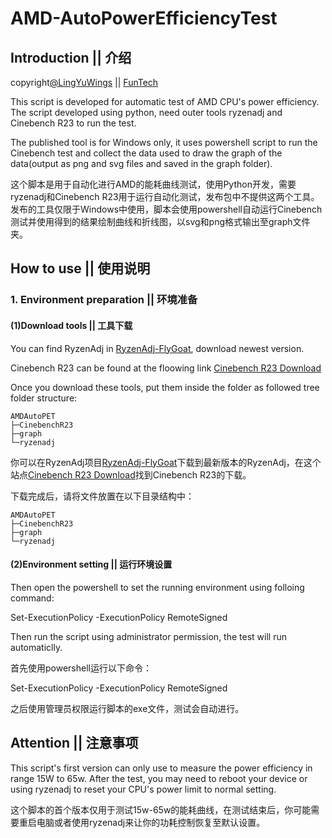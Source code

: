 # AMD-AutoPowerEfficiencyTest

## Introduction || 介绍
copyright[@LingYuWings](https://github.com/LingYuWings) || [FunTech](https://space.bilibili.com/9321359)

This script is developed for automatic test of AMD CPU's power efficiency. The script developed using python, need outer tools ryzenadj and Cinebench R23 to run the test. 

The published tool is for Windows only, it uses powershell script to run the Cinebench test and collect the data used to draw the graph of the data(output as png and svg files and saved in the graph folder).

这个脚本是用于自动化进行AMD的能耗曲线测试，使用Python开发，需要ryzenadj和Cinebench R23用于运行自动化测试，发布包中不提供这两个工具。
发布的工具仅限于Windows中使用，脚本会使用powershell自动运行Cinebench测试并使用得到的结果绘制曲线和折线图，以svg和png格式输出至graph文件夹。

## How to use || 使用说明

### 1. Environment preparation || 环境准备

#### (1)Download tools || 工具下载

You can find RyzenAdj in [RyzenAdj-FlyGoat](https://github.com/FlyGoat/RyzenAdj), download newest version.

Cinebench R23 can be found at the floowing link [Cinebench R23 Download](https://www.techspot.com/downloads/7579-cinebench-r23.html)

Once you download these tools, put them inside the folder as followed tree folder structure:

    AMDAutoPET
    ├─CinebenchR23
    ├─graph
    └─ryzenadj

你可以在RyzenAdj项目[RyzenAdj-FlyGoat](https://github.com/FlyGoat/RyzenAdj)下载到最新版本的RyzenAdj，在这个站点[Cinebench R23 Download](https://www.techspot.com/downloads/7579-cinebench-r23.html)找到Cinebench R23的下载。

下载完成后，请将文件放置在以下目录结构中：

    AMDAutoPET
    ├─CinebenchR23
    ├─graph
    └─ryzenadj

#### (2)Environment setting || 运行环境设置

Then open the powershell to set the running environment using folloing command:

Set-ExecutionPolicy -ExecutionPolicy RemoteSigned

Then run the script using administrator permission, the test will run automaticlly.

首先使用powershell运行以下命令：

Set-ExecutionPolicy -ExecutionPolicy RemoteSigned

之后使用管理员权限运行脚本的exe文件，测试会自动进行。

## Attention || 注意事项

This script's first version can only use to measure the power efficiency in range 15W to 65w. After the test, you may need to reboot your device or using ryzenadj to reset your CPU's power limit to normal setting.

这个脚本的首个版本仅用于测试15w-65w的能耗曲线，在测试结束后，你可能需要重启电脑或者使用ryzenadj来让你的功耗控制恢复至默认设置。